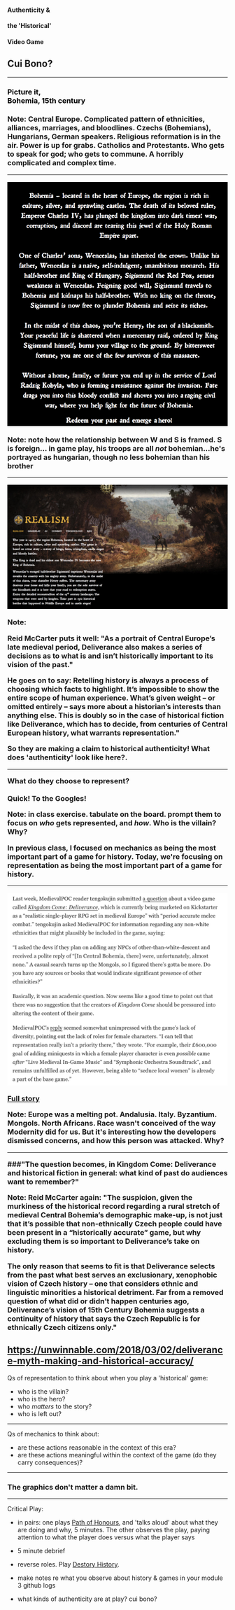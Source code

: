 <section data-background="3812/todd-poirier-1663-unsplash.jpg">
<div align="left">

#### Authenticity &
#### the 'Historical'
#### Video Game
# Cui Bono?

---
<section data-background="https://upload.wikimedia.org/wikipedia/commons/7/7a/Locator_Bohemia_within_the_Holy_Roman_Empire_%281618%29.svg">

<h1 style="color:#000"> Picture it,<Br> Bohemia, 15th century <h1>

Note:
Central Europe. Complicated pattern of ethnicities, alliances, marriages, and bloodlines. Czechs (Bohemians), Hungarians, German speakers. Religious reformation is in the air. Power is up for grabs. Catholics and Protestants. Who gets to speak for god; who gets to commune. A horribly complicated and complex time.

---

![](3812/kingdomcome1.png)

Note:
note how the relationship between W and S is framed. S is foreign... in game play, his troops are all *not* bohemian...he's portrayed as hungarian, though no less bohemian than his brother

---

![](3812/kingdomcome2.png)

Note:

Reid McCarter puts it well: "As a portrait of Central Europe’s late medieval period, Deliverance also makes a series of decisions as to what is and isn’t historically important to its vision of the past."  

He goes on to say: Retelling history is always a process of choosing which facts to highlight. It’s impossible to show the entire scope of human experience. What’s given weight – or omitted entirely – says more about a historian’s interests than anything else. This is doubly so in the case of historical fiction like Deliverance, which has to decide, from centuries of Central European history, what warrants representation."

So they are making a claim to historical authenticity! What does 'authenticity' look like here?.

---

What do they choose to represent? <Br><Br> Quick! To the Googles!

Note:
in class exercise. tabulate on the board. prompt them to focus on *who* gets represented, and *how*. Who is the villain? Why?

In previous class, I focused on mechanics as being the most important part of a game for history. Today, we're focusing on representation as being the most important part of a game for history.

---

![](3812/kingdomcome3.png)

[Full story](https://www.dailydot.com/parsec/gaming/reddit-tumblr-medieval-video-game-poc/)

Note:
Europe was a melting pot. Andalusia. Italy. Byzantium. Mongols. North Africans. Race wasn't conceived of the way Modernity did for us. But it's interesting how the developers dismissed concerns, and how this person was attacked. Why?

---

###"The question becomes, in Kingdom Come: Deliverance and historical fiction in general: what kind of past do audiences want to remember?"


Note:
Reid McCarter again: "The suspicion, given the murkiness of the historical record regarding a rural stretch of medieval Central Bohemia’s demographic make-up, is not just that it’s possible that non-ethnically Czech people could have been present in a “historically accurate” game, but why excluding them is so important to Deliverance’s take on history.

The only reason that seems to fit is that Deliverance selects from the past what best serves an exclusionary, xenophobic vision of Czech history – one that considers ethnic and linguistic minorities a historical detriment. Far from a removed question of what did or didn’t happen centuries ago, Deliverance’s vision of 15th Century Bohemia suggests a continuity of history that says the Czech Republic is for ethnically Czech citizens only."

https://unwinnable.com/2018/03/02/deliverance-myth-making-and-historical-accuracy/
---

Qs of representation to think about when you play a 'historical' game:

- who is the villain?
- who is the hero?
- who _matters_ to the story?
- who is left out?

---

Qs of mechanics to think about:

- are these actions reasonable in the context of this era?
- are these actions meaningful within the context of the game (do they carry consequences)?


---

# The graphics don't matter a damn bit.

---

Critical Play:

- in pairs: one plays [Path of Honours](http://www.philome.la/gamingthepast/path-of-honors-1-12-18/play), and 'talks aloud' about what they are doing and why, 5 minutes. The other observes the play, paying attention to what the player does versus what the player says
- 5 minute debrief

- reverse roles. Play [Destory History](http://philome.la/lucaswcoyne/destory-history-v10).

- make notes re what you observe about history & games in your module 3 github logs

- what kinds of authenticity are at play? cui bono?
